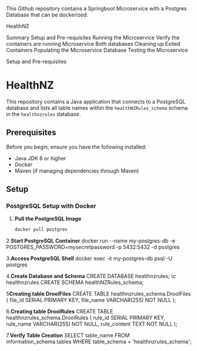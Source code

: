 This Github repository contains a Springboot Microservice with a Postgres Database that can be dockerized:

HealthNZ

Summary
Setup and Pre-requisites
Running the Microservice
Verify the containers are running
Microservice
Both databases
Cleaning up Exited Containers
Populating the Microservice Database
Testing the Microservice

Setup and Pre-requisites
# HealthNZ

This repository contains a Java application that connects to a PostgreSQL database and lists all table names within the `healthNZRules_schema` schema in the `healthnzrules` database.

## Prerequisites

Before you begin, ensure you have the following installed:
- Java JDK 8 or higher
- Docker
- Maven (if managing dependencies through Maven)

## Setup

### PostgreSQL Setup with Docker

1. **Pull the PostgreSQL Image**
   ```bash
   docker pull postgres

2.**Start PostgreSQL Container**
docker run --name my-postgres-db -e POSTGRES_PASSWORD=mysecretpassword -p 5432:5432 -d postgres

3.**Access PostgreSQL Shell**
docker exec -it my-postgres-db psql -U postgres

4.**Create Database and Schema**
CREATE DATABASE healthnzrules;
\c healthnzrules
CREATE SCHEMA healthNZRules_schema;

5**Creating table DroolFiles**
CREATE TABLE healthnzrules_schema.DroolFiles (
    file_id SERIAL PRIMARY KEY,
    file_name VARCHAR(255) NOT NULL
);

6.**Creating table DroolRules**
CREATE TABLE healthnzrules_schema.DroolRules (
    rule_id SERIAL PRIMARY KEY,
    rule_name VARCHAR(255) NOT NULL,
    rule_content TEXT NOT NULL
);

7.**Verify Table Creation**
SELECT table_name FROM information_schema.tables WHERE table_schema = 'healthnzrules_schema';






